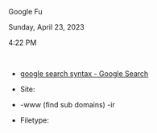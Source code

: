 Google Fu

Sunday, April 23, 2023

4:22 PM

 

-   [google search syntax - Google Search](https://www.google.com/search?q=google+search+syntax&oq=google+search+syntax&aqs=edge..69i57j0i512l7j69i64.5326j0j4&sourceid=chrome&ie=UTF-8)

-   Site:

-   -www (find sub domains) -ir

-   Filetype:

